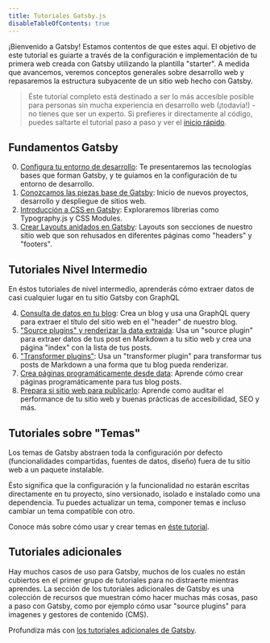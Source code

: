 ```yaml
---
title: Tutoriales Gatsby.js
disableTableOfContents: true
---
```


¡Bienvenido a Gatsby! Estamos contentos de que estes aquí. El objetivo de este tutorial es guiarte a través de la configuración e implementación de tu primera web creada con Gatsby utilizando la plantilla "starter". A medida que avancemos, veremos conceptos generales sobre desarrollo web y repasaremos la estructura subyacente de un sitio web hecho con Gatsby.

> Éste tutorial completo está destinado a ser lo más accesible posible para personas sin mucha experiencia en desarrollo web (¡todavía!) - no tienes que ser un experto. Si prefieres ir directamente al código, puedes saltarte el tutorial paso a paso y ver el [inicio rápido](/docs/quick-start/).

## Fundamentos Gatsby

0.  [Configura tu entorno de desarrollo](/tutorial/part-zero/): Te presentaremos las tecnologías bases que forman Gatsby, y te guiamos en la configuración de tu entorno de desarrollo.
1.  [Conozcamos las piezas base de Gatsby](/tutorial/part-one/): Inicio de nuevos proyectos, desarrollo y despliegue de sitios web.
1.  [Introducción a CSS en Gatsby](/tutorial/part-two/): Exploraremos librerias como Typography.js y CSS Modules.
1.  [Crear Layouts anidados en Gatsby](/tutorial/part-three/): Layouts son secciones de nuestro sitio web que son rehusados en diferentes páginas como "headers" y "footers".

## Tutoriales Nivel Intermedio

En éstos tutoriales de nivel intermedio, aprenderás cómo extraer datos de casi cualquier lugar en tu sitio Gatsby con GraphQL

4.  [Consulta de datos en tu blog](/tutorial/part-four/): Crea un blog y usa una GraphQL query para extraer el título del sitio web en el "header" de nuestro blog.
5.  ["Source plugins" y renderizar la data extraida](/tutorial/part-five/): Usa un "source plugin" para extraer datos de tus post en Markdown a tu sitio web y crea una página "index" con la lista de tus posts.
6.  ["Transformer plugins"](/tutorial/part-six/): Usa un "transformer plugin" para transformar tus posts de Markdown a una forma que tu blog pueda renderizar.
7.  [Crea páginas programáticamente desde data](/tutorial/part-seven/): Aprende cómo crear páginas programáticamente para tus blog posts.
8.  [Prepara si sitio web para publicarlo](/tutorial/part-eight/): Aprende como auditar el performance de tu sitio web y buenas prácticas de accesibilidad, SEO y más.

## Tutoriales sobre "Temas"

Los temas de Gatsby abstraen toda la configuración por defecto (funcionalidades compartidas, fuentes de datos, diseño) fuera de tu sitio web a un paquete instalable.

Ésto significa que la configuración y la funcionalidad no estarán escritas directamente en tu proyecto, sino versionado, isolado e instalado como una dependencia. Tu puedes actualizar un tema, componer temas e incluso cambiar un tema compatible con otro.

Conoce más sobre cómo usar y crear temas en [éste tutorial](/tutorial/theme-tutorials/).

## Tutoriales adicionales

Hay muchos casos de uso para Gatsby, muchos de los cuales no están cubiertos en el primer grupo de tutoriales para no distraerte mientras aprendes. La sección de los tutoriales adicionales de Gatsby es una colección de recursos que muestran cómo hacer muchas más cosas, paso a paso con Gatsby, como por ejemplo cómo usar "source plugins" para imagenes y gestores de contenido (CMS).

Profundiza más con [los tutoriales adicionales de Gatsby](/tutorial/additional-tutorials/).

